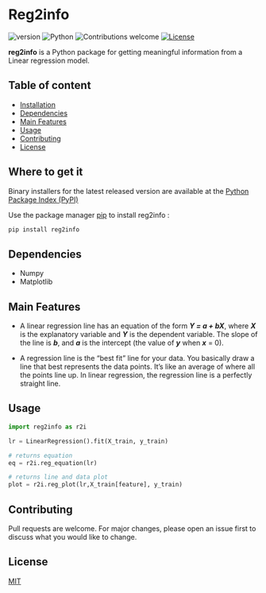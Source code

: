 # Reg2info

![version](https://img.shields.io/badge/version-1.0.0-blue)  ![Python](https://img.shields.io/badge/Language-Python-green) ![Contributions welcome](https://img.shields.io/badge/contributions-welcome-orange.svg) [![License](https://img.shields.io/badge/license-MIT-red.svg)](https://opensource.org/licenses/MIT) 

**reg2info** is a Python package for getting meaningful information from a Linear regression model.




## Table of content

- [Installation](#where-to-get-it)
- [Dependencies](#dependencies)
- [Main Features](#pmain-features)
- [Usage](#usage)
- [Contributing](#contributing)
- [License](#license)

##  Where to get it

Binary installers for the latest released version are available at the  [Python Package Index (PyPI)](https://pypi.org/project/reg2info)

Use the package manager [pip](https://pip.pypa.io/en/stable/) to install reg2info :

```bash
pip install reg2info
```
## Dependencies
- Numpy
- Matplotlib

## Main Features
- A linear regression line has an equation of the form **_Y = a + bX_**, where **_X_** is the explanatory variable and **_Y_** is the dependent variable. The slope of the line is **_b_**, and **_a_** is the intercept (the value of **_y_** when **_x_** = 0).

- A regression line is the “best fit” line for your data. You basically draw a line that best represents the data points. It’s like an average of where all the points line up. In linear regression, the regression line is a perfectly straight line.

## Usage 

```python
import reg2info as r2i

lr = LinearRegression().fit(X_train, y_train)

# returns equation
eq = r2i.reg_equation(lr)

# returns line and data plot
plot = r2i.reg_plot(lr,X_train[feature], y_train)
```



## Contributing
Pull requests are welcome. For major changes, please open an issue first to discuss what you would like to change.


## License
[MIT](https://choosealicense.com/licenses/mit/)
